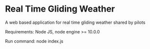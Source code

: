 # Real Time Gliding Weather

A web based application for real time gliding weather shared by pilots

Requirements:
Node JS, node engine >= 10.0.0

Run command:
node index.js
